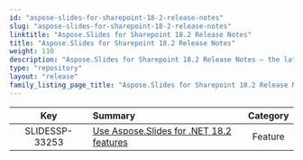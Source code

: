 ```yaml
---
id: "aspose-slides-for-sharepoint-18-2-release-notes"
slug: "aspose-slides-for-sharepoint-18-2-release-notes"
linktitle: "Aspose.Slides for Sharepoint 18.2 Release Notes"
title: "Aspose.Slides for Sharepoint 18.2 Release Notes"
weight: 110
description: "Aspose.Slides for Sharepoint 18.2 Release Notes – the latest updates and fixes."
type: "repository"
layout: "release"
family_listing_page_title: "Aspose.Slides for Sharepoint 18.2 Release Notes"
---
```


|**Key** |**Summary** |**Category** |
| :-: | :- | :-: |
|SLIDESSP-33253|[Use Aspose.Slides for .NET 18.2 features](/slides/net/release-notes/2018/aspose-slides-for-net-18-2-release-notes/)|Feature|

